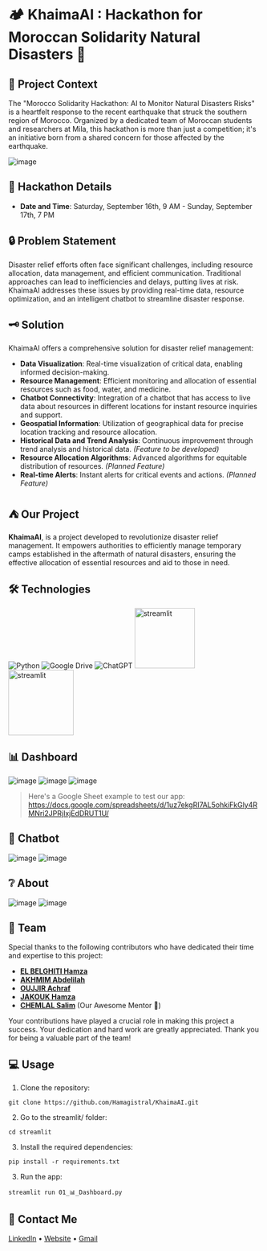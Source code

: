 # 🏕️ KhaimaAI : Hackathon for Moroccan Solidarity Natural Disasters 🤝

## 🔎 Project Context

The "Morocco Solidarity Hackathon: AI to Monitor Natural Disasters Risks" is a heartfelt response to the recent earthquake that struck the southern region of Morocco. Organized by a dedicated team of Moroccan students and researchers at Mila, this hackathon is more than just a competition; it's an initiative born from a shared concern for those affected by the earthquake.

![image](https://github.com/Hamagistral/KhaimaAI/assets/66017329/ec49e2fa-e850-4781-8efc-5f368b8fd748)

## 📅 Hackathon Details

- **Date and Time**: Saturday, September 16th, 9 AM - Sunday, September 17th, 7 PM

## 🔒 Problem Statement

Disaster relief efforts often face significant challenges, including resource allocation, data management, and efficient communication. Traditional approaches can lead to inefficiencies and delays, putting lives at risk. KhaimaAI addresses these issues by providing real-time data, resource optimization, and an intelligent chatbot to streamline disaster response.

## 🗝️ Solution

KhaimaAI offers a comprehensive solution for disaster relief management:

- **Data Visualization**: Real-time visualization of critical data, enabling informed decision-making.
- **Resource Management**: Efficient monitoring and allocation of essential resources such as food, water, and medicine.
- **Chatbot Connectivity**: Integration of a chatbot that has access to live data about resources in different locations for instant resource inquiries and support.
- **Geospatial Information**: Utilization of geographical data for precise location tracking and resource allocation.
- **Historical Data and Trend Analysis**: Continuous improvement through trend analysis and historical data. *(Feature to be developed)*
- **Resource Allocation Algorithms**: Advanced algorithms for equitable distribution of resources. *(Planned Feature)*
- **Real-time Alerts**: Instant alerts for critical events and actions. *(Planned Feature)*

## ⛺ Our Project

**KhaimaAI**, is a project developed to revolutionize disaster relief management. It empowers authorities to efficiently manage temporary camps established in the aftermath of natural disasters, ensuring the effective allocation of essential resources and aid to those in need.

## 🛠️ Technologies

![Python](https://img.shields.io/badge/python-3670A0?style=for-the-badge&logo=python&logoColor=ffdd54)
![Google Drive](https://img.shields.io/badge/Google%20Drive-4285F4?style=for-the-badge&logo=googledrive&logoColor=white)
![ChatGPT](https://img.shields.io/badge/OpenAI-74aa9c?style=for-the-badge&logo=openai&logoColor=white)
<img src="https://github.com/Hamagistral/Omdena-france-strikes-transportation/assets/66017329/12b16bb6-4a99-4abf-b056-98dc3fc0b317" alt="streamlit" width="120">
<img src="https://user-images.githubusercontent.com/66017329/223900076-e1d5c1e5-7c4d-4b73-84e7-ae7d66149bc6.png" alt="streamlit" width="130">

## 📊 Dashboard

![image](https://github.com/Hamagistral/Omdena-france-strikes-transportation/assets/66017329/ee4e4ef8-43db-4b21-817b-3211235ea523)
![image](https://github.com/Hamagistral/KhaimaAI/assets/66017329/621dfcf5-3d75-4e5b-a34f-c84a3bf9d890)
![image](https://github.com/Hamagistral/KhaimaAI/assets/66017329/cf30f565-699a-4310-a928-a075f1d7c6eb)

> Here's a Google Sheet example to test our app: https://docs.google.com/spreadsheets/d/1uz7ekgRI7AL5ohkiFkGly4RMNri2JPRjIxjEdDRUT1U/

## 💬 Chatbot

![image](https://github.com/Hamagistral/KhaimaAI/assets/66017329/3a6ff8e0-ea7b-49c5-b1dd-0ffcd0e7ec9b)
![image](https://github.com/Hamagistral/KhaimaAI/assets/66017329/519bc7b5-a70a-4974-8468-ebccbe4c76d1)

## ❔ About

![image](https://github.com/Hamagistral/KhaimaAI/assets/66017329/0907693c-888c-4c90-befc-514ba23c849c)
![image](https://github.com/Hamagistral/KhaimaAI/assets/66017329/2e2c9eb6-a9cc-42cc-8ef3-879b49132288)

## 👥 Team

Special thanks to the following contributors who have dedicated their time and expertise to this project:

- **[EL BELGHITI Hamza](https://www.linkedin.com/in/hamza-elbelghiti/)**
- **[AKHMIM Abdelilah](https://www.linkedin.com/in/akhmim-abdelilah/)**
- **[OUJJIR Achraf](https://www.linkedin.com/in/achraf-oujjir/)**
- **[JAKOUK Hamza](https://www.linkedin.com/in/hamza-jakouk-5b4304202/)**
- **[CHEMLAL Salim](https://www.linkedin.com/in/salimchemlal/)**   (Our Awesome Mentor 🙌)

Your contributions have played a crucial role in making this project a success. Your dedication and hard work are greatly appreciated. Thank you for being a valuable part of the team!

## 💻 Usage

1. Clone the repository:

```
git clone https://github.com/Hamagistral/KhaimaAI.git
```

2. Go to the streamlit/ folder:

```
cd streamlit
```

3. Install the required dependencies:

```
pip install -r requirements.txt
```

3. Run the app:
```
streamlit run 01_📊_Dashboard.py
```

## 📨 Contact Me

[LinkedIn](https://www.linkedin.com/in/hamza-elbelghiti/) •
[Website](https://Hamagistral.me) •
[Gmail](hamza.lbelghiti@gmail.com)
